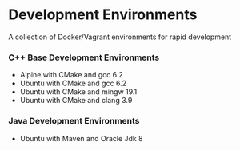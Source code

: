 # Development Environments

A collection of Docker/Vagrant environments for rapid development

### C++ Base Development Environments

* Alpine with CMake and gcc 6.2
* Ubuntu with CMake and gcc 6.2
* Ubuntu with CMake and mingw 19.1
* Ubuntu with CMake and clang 3.9

### Java Development Environments

* Ubuntu with Maven and Oracle Jdk 8
